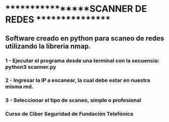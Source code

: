 # ****************SCANNER DE REDES ***************
## Software creado en python para scaneo de redes utilizando la libreria nmap.
### 1 - Ejecutar el programa desde una terminal con la secuencia: python3 scanner.py
### 2 - Ingresar la IP a escanear, la cual debe estar en nuestra misma red.
### 3 - Seleccionar el tipo de scaneo, simple o profesional

### Curso de Ciber Seguridad de Fundación Telefónica